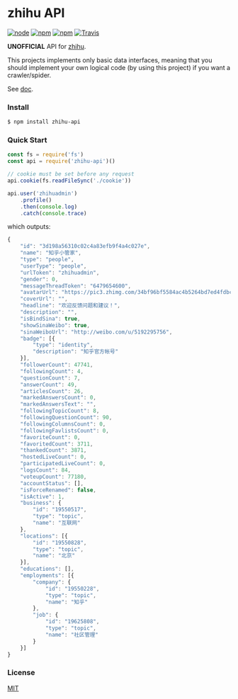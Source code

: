 # zhihu API

[![node](https://img.shields.io/node/v/zhihu-api.svg)](https://nodejs.org/en/)
[![npm](https://img.shields.io/npm/v/zhihu-api.svg)](https://www.npmjs.com/package/zhihu-api)
[![npm](https://img.shields.io/npm/dt/zhihu-api.svg)](https://www.npmjs.com/package/zhihu-api)
[![Travis](https://img.shields.io/travis/syaning/zhihu-api.svg)](https://travis-ci.org/syaning/zhihu-api)

**UNOFFICIAL** API for [zhihu](https://www.zhihu.com).

This projects implements only basic data interfaces, meaning that you should implement your own logical code (by using this project) if you want a crawler/spider.

See [doc](http://syaning.com/zhihu-api/index.html).

### Install

```sh
$ npm install zhihu-api
```

### Quick Start

```javascript
const fs = require('fs')
const api = require('zhihu-api')()

// cookie must be set before any request
api.cookie(fs.readFileSync('./cookie'))

api.user('zhihuadmin')
    .profile()
    .then(console.log)
    .catch(console.trace)
```

which outputs:

```javascript
{
    "id": "3d198a56310c02c4a83efb9f4a4c027e",
    "name": "知乎小管家",
    "type": "people",
    "userType": "people",
    "urlToken": "zhihuadmin",
    "gender": 0,
    "messageThreadToken": "6479654600",
    "avatarUrl": "https://pic3.zhimg.com/34bf96bf5584ac4b5264bd7ed4fdbc5a_is.jpg",
    "coverUrl": "",
    "headline": "欢迎反馈问题和建议！",
    "description": "",
    "isBindSina": true,
    "showSinaWeibo": true,
    "sinaWeiboUrl": "http://weibo.com/u/5192295756",
    "badge": [{
        "type": "identity",
        "description": "知乎官方帐号"
    }],
    "followerCount": 47741,
    "followingCount": 4,
    "questionCount": 7,
    "answerCount": 49,
    "articlesCount": 26,
    "markedAnswersCount": 0,
    "markedAnswersText": "",
    "followingTopicCount": 8,
    "followingQuestionCount": 90,
    "followingColumnsCount": 0,
    "followingFavlistsCount": 0,
    "favoriteCount": 0,
    "favoritedCount": 3711,
    "thankedCount": 3871,
    "hostedLiveCount": 0,
    "participatedLiveCount": 0,
    "logsCount": 84,
    "voteupCount": 77180,
    "accountStatus": [],
    "isForceRenamed": false,
    "isActive": 1,
    "business": {
        "id": "19550517",
        "type": "topic",
        "name": "互联网"
    },
    "locations": [{
        "id": "19550828",
        "type": "topic",
        "name": "北京"
    }],
    "educations": [],
    "employments": [{
        "company": {
            "id": "19550228",
            "type": "topic",
            "name": "知乎"
        },
        "job": {
            "id": "19625808",
            "type": "topic",
            "name": "社区管理"
        }
    }]
}

```

### License

[MIT](./LICENSE)
